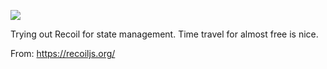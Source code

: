 ![](https://db-feed.s3.amazonaws.com/legacy/gif-2020-12-26_12-01-03-1609002225.gif)

Trying out Recoil for state management. Time travel for almost free is nice.

From: https://recoiljs.org/